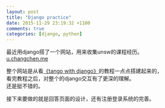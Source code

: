 ```yaml
---
layout: post
title: "Django practice"
date: 2015-11-29 23:19:32 +1100
comments: true
categories: [django, python]
---
```


最近用django搭了一个网站，用来收集unsw的课程经历。    
<a href="http://u.changchen.me" target="_blank">u.changchen.me</a>

<!--more-->
   

整个网站是从看[《tango with django》](http://www.tangowithdjango.com/book17/)的教程一点点搭建起来的，    
看完教程之后，对整个的django交互有了更深的理解。    
还是挺不错的。    


接下来要做的就是回答页面的设计，还有注册登录系统的完善。   
<img style="max-height:500px" class="lazy" data-original="/images/blog/151101_diary/1129-1.jpg"> 

